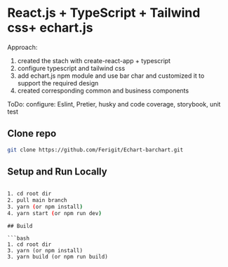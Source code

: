 # React.js + TypeScript + Tailwind css+ echart.js

Approach:

1. created the stach with create-react-app + typescript 
2. configure typescript and tailwind css
3. add echart.js npm module and use bar char and customized it to support the required design
4. created corresponding common and business components
   
ToDo:
configure: Eslint, Pretier, husky and code coverage, storybook, unit test  


## Clone repo
```bash
git clone https://github.com/Ferigit/Echart-barchart.git
```

## Setup and Run Locally
```bash

1. cd root dir
2. pull main branch
3. yarn (or npm install)
4. yarn start (or npm run dev)

```

```
## Build

```bash
1. cd root dir
3. yarn (or npm install)
3. yarn build (or npm run build)
```


